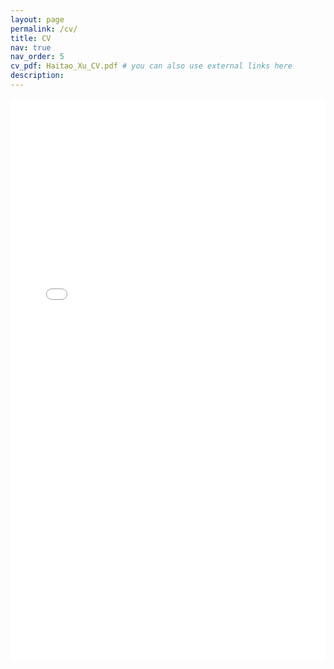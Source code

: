 ```yaml
---
layout: page
permalink: /cv/
title: CV
nav: true
nav_order: 5
cv_pdf: Haitao_Xu_CV.pdf # you can also use external links here
description:
---
```


<iframe src="/assets/pdf/Haitao_Xu_CV.pdf" width="100%" height="900px" style="border: none;"></iframe>

